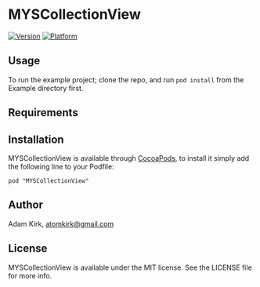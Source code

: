 # MYSCollectionView

[![Version](http://cocoapod-badges.herokuapp.com/v/MYSCollectionView/badge.png)](http://cocoadocs.org/docsets/MYSCollectionView)
[![Platform](http://cocoapod-badges.herokuapp.com/p/MYSCollectionView/badge.png)](http://cocoadocs.org/docsets/MYSCollectionView)

## Usage

To run the example project; clone the repo, and run `pod install` from the Example directory first.

## Requirements

## Installation

MYSCollectionView is available through [CocoaPods](http://cocoapods.org), to install
it simply add the following line to your Podfile:

    pod "MYSCollectionView"

## Author

Adam Kirk, atomkirk@gmail.com

## License

MYSCollectionView is available under the MIT license. See the LICENSE file for more info.

